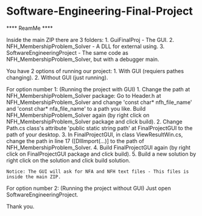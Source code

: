 # Software-Engineering-Final-Project

**** ReamMe ****

Inside the main ZIP there are 3 folders:
	1. GuiFinalProj - The GUI.
	2. NFH_MembershipProblem_Solver - A DLL for external using.
	3. SoftwareEngineeringProject - The same code as NFH_MembershipProblem_Solver, but with a debugger main.

You have 2 options of running our project:
	1. With GUI (requiers pathes changing).
	2. Without GUI (just running).

For option number 1: (Running the project with GUI)
	1. Change the path at NFH_MembershipProblem_Solver package:
		Go to Header.h at NFH_MembershipProblem_Solver and change 'const char* nfh_file_name' and 'const char* nfa_file_name' to a
		path you like. Build NFH_MembershipProblem_Solver again (by right click on NFH_MembershipProblem_Solver package and click build).
	2. Change Path.cs class's attribute 'public static string path' at FinalProjectGUI to the path of your desktop.
	3. In FinalProjectGUI, in class ViewResultWin.cs, change the path in line 17 ([DllImport(...)] to the path of NFH_MembershipProblem_Solver.
	4. Build FinalProjectGUI again (by right click on FinalProjectGUI package and click build).
	5. Build a new solution by right click on the solution and click build solution.
	
	Notice: The GUI will ask for NFA and NFH text files - This files is inside the main ZIP.

For option number 2: (Running the project without GUI)
	Just open SoftwareEngineeringProject.

Thank you.
